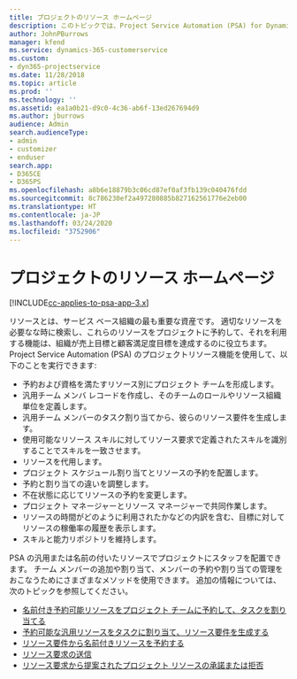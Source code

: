 ```yaml
---
title: プロジェクトのリソース ホームページ
description: このトピックでは、Project Service Automation (PSA) for Dynamics 365 のリソース管理機能について説明します。
author: JohnPBurrows
manager: kfend
ms.service: dynamics-365-customerservice
ms.custom:
- dyn365-projectservice
ms.date: 11/28/2018
ms.topic: article
ms.prod: ''
ms.technology: ''
ms.assetid: ea1a0b21-d9c0-4c36-ab6f-13ed267694d9
ms.author: jburrows
audience: Admin
search.audienceType:
- admin
- customizer
- enduser
search.app:
- D365CE
- D365PS
ms.openlocfilehash: a8b6e18879b3c06cd87ef0af3fb139c040476fdd
ms.sourcegitcommit: 8c786230ef2a497280885b827162561776e2eb00
ms.translationtype: HT
ms.contentlocale: ja-JP
ms.lasthandoff: 03/24/2020
ms.locfileid: "3752906"
---
```

# <a name="resourcing-projects-home-page"></a>プロジェクトのリソース ホームページ

[!INCLUDE[cc-applies-to-psa-app-3.x](../includes/cc-applies-to-psa-app-3x.md)]

リソースとは、サービス ベース組織の最も重要な資産です。 適切なリソースを必要なな時に検索し、これらのリソースをプロジェクトに予約して、それを利用する機能は、組織が売上目標と顧客満足度目標を達成するのに役立ちます。 Project Service Automation (PSA) のプロジェクトリソース機能を使用して、以下のことを実行できます:

- 予約および資格を満たすリソース別にプロジェクト チームを形成します。
- 汎用チーム メンバ レコードを作成し、そのチームのロールやリソース組織単位を定義します。
- 汎用チーム メンバーのタスク割り当てから、彼らのリソース要件を生成します。
- 使用可能なリソース スキルに対してリソース要求で定義されたスキルを識別することでスキルを一致させます。
- リソースを代用します。
- プロジェクト スケジュール割り当てとリソースの予約を配置します。
- 予約と割り当ての違いを調整します。
- 不在状態に応じてリソースの予約を変更します。
- プロジェクト マネージャーとリソース マネージャーで共同作業します。
- リソースの時間がどのように利用されたかなどの内訳を含む、目標に対してリソースの稼働率の履歴を表示します。
- スキルと能力リポジトリを維持します。


PSA の汎用または名前の付いたリソースでプロジェクトにスタッフを配置できます。 チーム メンバーの追加や割り当て、メンバーの予約や割り当ての管理をおこなうためにさまざまなメソッドを使用できます。 追加の情報については、次のトピックを参照してください。

- [名前付き予約可能リソースをプロジェクト チームに予約して、タスクを割り当てる](assign-named-bookable-resource.md)
- [予約可能な汎用リソースをタスクに割り当て、リソース要件を生成する](assign-generic-bookable-resource.md)
- [リソース要件から名前付きリソースを予約する](book-named-resource.md)
- [リソース要求の送信](submit-resource-request.md)
- [リソース要求から提案されたプロジェクト リソースの承諾または拒否](accept-reject-proposed-resource.md)
